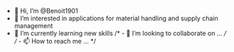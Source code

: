 - 👋 Hi, I’m @Benoit1901
- 👀 I’m interested in applications for material handling and supply chain management
- 🌱 I’m currently learning new skills
/* - 💞️ I’m looking to collaborate on ... */
/* - 📫 How to reach me ...               */

<!---
Benoit1901/Benoit1901 is a ✨ special ✨ repository because its `README.md` (this file) appears on your GitHub profile.
You can click the Preview link to take a look at your changes.
--->
